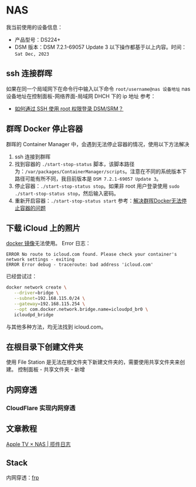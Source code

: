 # NAS

我当前使用的设备信息：

- 产品型号：DS224+
- DSM 版本：DSM 7.2.1-69057 Update 3
以下操作都基于以上内容。时间：`Sat Dec, 2023`

## ssh 连接群晖

如果在同一个局域网下在命令行中输入以下命令
`root/username@nas 设备地址`
nas 设备地址在控制面板-网络界面-局域网 DHCH 下的 ip 地址
参考：

- [如何通过 SSH 使用 root 权限登录 DSM/SRM？](https://kb.synology.cn/zh-cn/DSM/tutorial/How_to_login_to_DSM_with_root_permission_via_SSH_Telnet)

## 群晖 Docker 停止容器

群晖的 Container Manager 中，会遇到无法停止容器的情况，使用以下方法解决

1. ssh 连接到群晖
2. 找到容器的 `./start-stop-status` 脚本，该脚本路径为：`/var/packages/ContainerManager/scripts`。注意在不同的系统版本下路径可能有所不同，我目前版本是 `DSM 7.2.1-69057 Update 3`。
3. 停止容器：`./start-stop-status stop`。如果非 root 用户登录使用 `sudo ./start-stop-status stop`，然后输入密码。
4. 重新开启容器：`./start-stop-status start`
参考：[解决群晖Docker无法停止容器的问题](https://www.huluohu.com/posts/135/)

## 下载 iCloud 上的照片

[docker 镜像](https://github.com/boredazfcuk/docker-icloudpd)无法使用。
Error 日志：
```
ERROR No route to icloud.com found. Please check your container's network settings - exiting
ERROR Error debug - traceroute: bad address 'icloud.com'
```

已经尝试过：
``` bash
docker network create \
   --driver=bridge \
   --subnet=192.168.115.0/24 \
   --gateway=192.168.115.254 \
   --opt com.docker.network.bridge.name=icloudpd_br0 \
   icloudpd_bridge
```
与其他多种方法，均无法找到 icloud.com。

## 在根目录下创建文件夹

使用 File Station 是无法在根文件夹下新建文件夹的，需要使用共享文件夹来创建。
控制面板 - 共享文件夹 - 新增

## 内网穿透

### CloudFlare 实现内网穿透

## 文章教程

[Apple TV × NAS | 揽件日志](https://blog.imalan.cn/archives/apple-tv-and-synology-ds220plus/)

## Stack

内网穿透：[frp](https://github.com/fatedier/frp)
